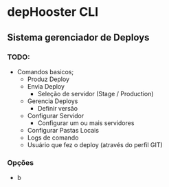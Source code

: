# depHooster CLI
## Sistema gerenciador de Deploys

### TODO: 
 - Comandos basicos;
   - Produz Deploy
   - Envia Deploy
     - Seleção de servidor (Stage / Production)
   - Gerencia Deploys
     - Definir versão
   - Configurar Servidor
     - Configurar um ou mais servidores
   - Configurar Pastas Locais
   - Logs de comando
   - Usuário que fez o deploy (através do perfil GIT)

### Opções
  - b